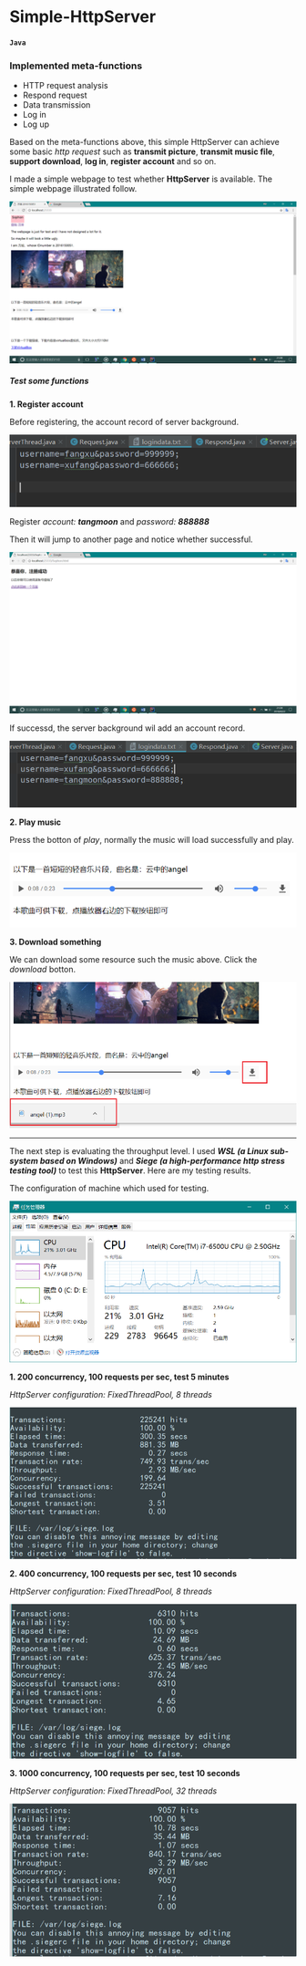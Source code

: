 # Simple-HttpServer
__`Java`__
### Implemented meta-functions
* HTTP request analysis
* Respond request
* Data transmission
* Log in 
* Log up

Based on the meta-functions above, this simple HttpServer can achieve some basic _http request_ such as __transmit picture__, __transmit music file__, __support download__, __log in__, __register account__ and so on.

I made a simple webpage to test whether __HttpServer__ is available. The simple webpage illustrated follow.

![webpage_whole](/images/webpage_whole.png)

##### Test some functions
__1. Register account__

  Before registering, the account record of server background.

  ![before register](/images/before_register.png)
  
  Register _account: __tangmoon___ and _password: __888888___
  
  Then it will jump to another page and notice whether successful.
  
  ![whether_successful](/images/whether_successful.png)
  
  If successd, the server background wil add an account record.
  
  ![after register](/images/after_register.png)
  
__2. Play music__

  Press the botton of _play_, normally the music will load successfully and play.
  
  ![play_music](/images/play_music.png)
  
__3. Download something__

  We can download some resource such the music above. Click the _download_ botton.
  
  ![download_music](/images/download_music.png)
  

---

The next step is evaluating the throughput level. I used ___WSL (a Linux sub-system based on Windows)___ and ___Siege (a high-performance http stress testing tool)___ to test this __HttpServer__. Here are my testing results.

The configuration of machine which used for testing.

![machine configuration](/images/machine_configuration.png)

__1. 200 concurrency, 100 requests per sec, test 5 minutes__ 

  _HttpServer configuration: FixedThreadPool, 8 threads_

  ![200con, 100req/s, 5min](/images/200con_100req.png)
   
__2. 400 concurrency, 100 requests per sec, test 10 seconds__

  _HttpServer configuration: FixedThreadPool, 8 threads_

  ![400con, 100req/s, 10sec](/images/400con_100req.png)

__3. 1000 concurrency, 100 requests per sec, test 10 seconds__

  _HttpServer configuration: FixedThreadPool, 32 threads_
  
  ![1000con, 100req/s, 10sec](/images/1000con_100req.png)
  
























	
